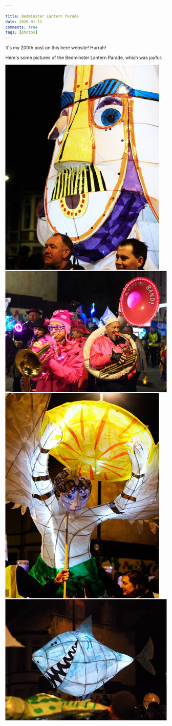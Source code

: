 ```yaml
---  
  
title: Bedminster Lantern Parade  
date: 2020-01-11
comments: true  
tags: [photos]  
---  
```

It's my 200th post on this here website! Hurrah!  

Here's some pictures of the Bedminster Lantern Parade, which was joyful.  

<img src="/assets/images/articles/bedlight1.jpg" class="responsive"><br>
<img src="/assets/images/articles/bedlight2.jpg" class="responsive"><br>
<img src="/assets/images/articles/bedlight3.jpg" class="responsive"><br>
<img src="/assets/images/articles/bedlight4.jpg" class="responsive"><br>
